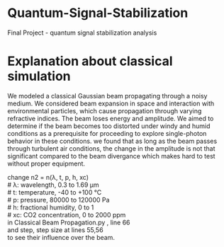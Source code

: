 # Quantum-Signal-Stabilization
Final Project - quantum signal stabilization analysis 


# Explanation about classical simulation
We modeled a classical Gaussian beam propagating through a noisy medium. We considered beam expansion in space and interaction with environmental particles, which cause propagation through varying refractive indices. The beam loses energy and amplitude. We aimed to determine if the beam becomes too distorted under windy and humid conditions as a prerequisite for proceeding to explore single-photon behavior in these conditions. we found that as long as the beam passes through turbulent air conditions, the change in the amplitude is not that significant compared to the beam divergance which makes hard to test without proper equipment.

change n2 = n(λ, t, p, h, xc) <br>
    # λ: wavelength, 0.3 to 1.69 μm <br>
    # t: temperature, -40 to +100 °C <br>
    # p: pressure, 80000 to 120000 Pa <br>
    # h: fractional humidity, 0 to 1 <br>
    # xc: CO2 concentration, 0 to 2000 ppm <br>
in Classical Beam Propagation.py , line 66 <br>
and step, step size at lines 55,56 <br>
to see their influence over the beam.

